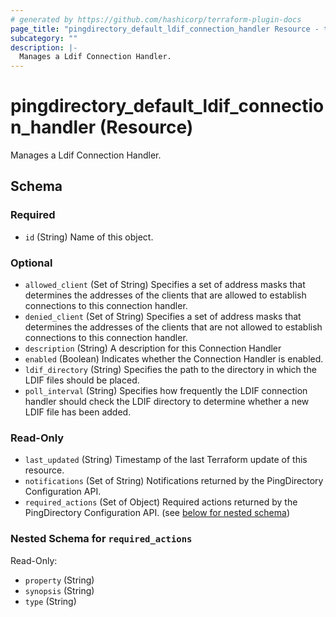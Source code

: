 ```yaml
---
# generated by https://github.com/hashicorp/terraform-plugin-docs
page_title: "pingdirectory_default_ldif_connection_handler Resource - terraform-provider-pingdirectory"
subcategory: ""
description: |-
  Manages a Ldif Connection Handler.
---
```


# pingdirectory_default_ldif_connection_handler (Resource)

Manages a Ldif Connection Handler.



<!-- schema generated by tfplugindocs -->
## Schema

### Required

- `id` (String) Name of this object.

### Optional

- `allowed_client` (Set of String) Specifies a set of address masks that determines the addresses of the clients that are allowed to establish connections to this connection handler.
- `denied_client` (Set of String) Specifies a set of address masks that determines the addresses of the clients that are not allowed to establish connections to this connection handler.
- `description` (String) A description for this Connection Handler
- `enabled` (Boolean) Indicates whether the Connection Handler is enabled.
- `ldif_directory` (String) Specifies the path to the directory in which the LDIF files should be placed.
- `poll_interval` (String) Specifies how frequently the LDIF connection handler should check the LDIF directory to determine whether a new LDIF file has been added.

### Read-Only

- `last_updated` (String) Timestamp of the last Terraform update of this resource.
- `notifications` (Set of String) Notifications returned by the PingDirectory Configuration API.
- `required_actions` (Set of Object) Required actions returned by the PingDirectory Configuration API. (see [below for nested schema](#nestedatt--required_actions))

<a id="nestedatt--required_actions"></a>
### Nested Schema for `required_actions`

Read-Only:

- `property` (String)
- `synopsis` (String)
- `type` (String)


